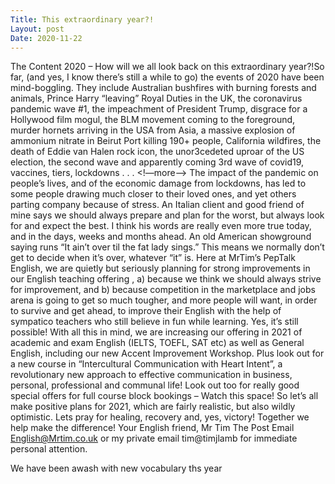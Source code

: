```yaml
---
Title: This extraordinary year?!
Layout: post	
Date: 2020-11-22
---
```

The Content
2020 – How will we all look back on this extraordinary year?!So far,  (and yes, I know there’s still a while to go) the events of 2020 have been mind-boggling. They include Australian bushfires  with burning forests and animals, Prince Harry “leaving” Royal Duties in the UK, the coronavirus pandemic wave #1, the impeachment of President Trump, disgrace for a Hollywood film mogul, the BLM movement coming to the foreground, murder hornets arriving in the USA from Asia, a massive explosion of ammonium nitrate in Beirut Port killing 190+ people, California wildfires, the death of Eddie van Halen rock icon, the unor3cedeted uproar of the US election, the second wave and apparently coming 3rd wave of covid19, vaccines, tiers, lockdowns . . . 
<!—more-->
The impact of the pandemic on people’s lives, and of the economic damage from lockdowns,  has led to some people drawing much closer to their loved ones, and yet others parting company because of stress.
An Italian client and good friend of mine says we should always prepare and plan for the worst, but always look for and expect the best. I think his words are really even more true today, and in the days,  weeks and months ahead. An old American showground saying runs “It ain’t over til the fat lady sings.” This means we normally don’t get to decide when it’s over, whatever “it” is.
Here at MrTim’s PepTalk English, we are quietly but seriously planning for strong improvements in our English teaching offering , a) because we think we should always strive for improvement, and b) because competition in the marketplace and jobs arena is going to get so much  tougher,  and more people will want, in order to survive and get ahead,  to improve their English with the help of sympatico teachers who still believe in fun while learning. Yes, it’s still possible!
With all this in mind, we are increasing our offering in 2021 of academic and exam English (IELTS, TOEFL, SAT etc) as well as General English, including our new Accent Improvement Workshop. Plus look out for a new course in “Intercultural Communication with Heart Intent”, a revolutionary new approach to effective communication in business, personal, professional and communal life!
Look out too for really good special offers for full course block bookings – Watch this space!
So let’s all make positive plans for 2021, which are fairly realistic, but also wildly optimistic. Lets pray  for healing, recovery and, yes,  victory! Together we help make the difference!
Your English friend,
Mr Tim
The Post 
Email English@Mrtim.co.uk or my private email tim@timjlamb for immediate personal attention.  
 
We have been awash with new vocabulary ths year 


